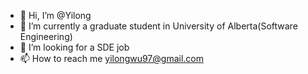 - 👋 Hi, I’m @Yilong
- 🌱 I’m currently a graduate student in University of Alberta(Software Engineering)
- 💞️ I’m looking for a SDE job
- 📫 How to reach me yilongwu97@gmail.com

<!---
ALWYNWU/ALWYNWU is a ✨ special ✨ repository because its `README.md` (this file) appears on your GitHub profile.
You can click the Preview link to take a look at your changes.
--->
